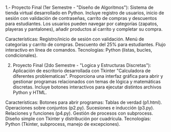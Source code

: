 1.- Proyecto Final (1er Semestre - "Diseño de Algoritmos"): 
Sistema de tienda virtual desarrollado en Python.
Incluye registro de usuarios, inicio de sesión con validación de contraseñas, carrito de compras y descuentos para estudiantes. Los usuarios pueden navegar por categorías (zapatos, playeras y pantalones), añadir productos al carrito y completar su compra.

Características:
Registro/inicio de sesión con validación.
Menú de categorías y carrito de compras.
Descuento del 25% para estudiantes.
Flujo interactivo en línea de comandos.
Tecnologías: Python (listas, bucles, condicionales).

2. Proyecto Final (2do Semestre - "Logica y Estructuras Discretas"): 
Aplicación de escritorio desarrollada con Tkinter "Calculadora de diferentes problematicas".
Proporciona una interfaz gráfica para abrir y gestionar programas relacionados con temas de lógica y matemáticas discretas. Incluye botones interactivos para ejecutar distintos archivos Python y HTML.

Características:
Botones para abrir programas:
Tablas de verdad (p1.html).
Operaciones sobre conjuntos (p2.py).
Sucesiones e inducción (p3.py).
Relaciones y funciones (p4.py).
Gestión de procesos con subprocess.
Diseño simple con Tkinter y distribución por cuadrícula.
Tecnologías: Python (Tkinter, subprocess, manejo de excepciones).

